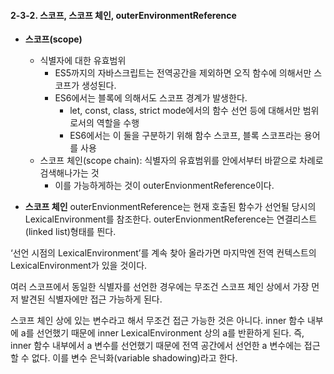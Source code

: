 #### 2-3-2. 스코프, 스코프 체인, outerEnvironmentReference

-   **스코프(scope)**

    -   식별자에 대한 유효범위
        -   ES5까지의 자바스크립트는 전역공간을 제외하면 오직 함수에 의해서만 스코프가 생성된다.
        -   ES6에서는 블록에 의해서도 스코프 경계가 발생한다.
            -   let, const, class, strict mode에서의 함수 선언 등에 대해서만 범위로서의 역할을 수행
            -   ES6에서는 이 둘을 구분하기 위해 함수 스코프, 블록 스코프라는 용어를 사용
    -   스코프 체인(scope chain): 식별자의 유효범위를 안에서부터 바깥으로 차례로 검색해나가는 것
        -   이를 가능하게하는 것이 outerEnvionmentReference이다.

-   **스코프 체인**
    outerEnvionmentReference는 현재 호출된 함수가 선언될 당시의 LexicalEnvironment를 참조한다. outerEnvionmentReference는 연결리스트(linked list)형태를 띈다.

‘선언 시점의 LexicalEnvironment’를 계속 찾아 올라가면 마지막엔 전역 컨텍스트의 LexicalEnvironment가 있을 것이다.

여러 스코프에서 동일한 식별자를 선언한 경우에는 무조건 스코프 체인 상에서 가장 먼저 발견된 식별자에만 접근 가능하게 된다.

스코프 체인 상에 있는 변수라고 해서 무조건 접근 가능한 것은 아니다. inner 함수 내부에 a를 선언했기 때문에 inner LexicalEnvironment 상의 a를 반환하게 된다. 즉, inner 함수 내부에서 a 변수를 선언했기 때문에 전역 공간에서 선언한 a 변수에는 접근할 수 없다. 이를 변수 은닉화(variable shadowing)라고 한다.
